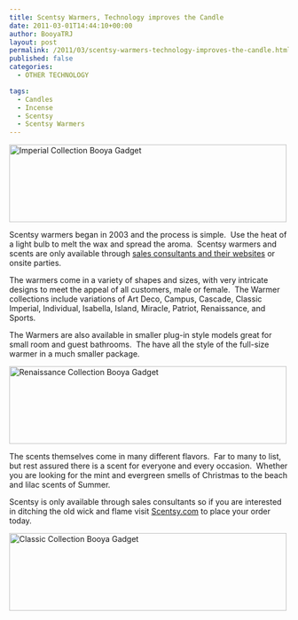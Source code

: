 ```yaml
---
title: Scentsy Warmers, Technology improves the Candle
date: 2011-03-01T14:44:10+00:00
author: BooyaTRJ
layout: post
permalink: /2011/03/scentsy-warmers-technology-improves-the-candle.html
published: false
categories:
  - OTHER TECHNOLOGY

tags:
  - Candles
  - Incense
  - Scentsy
  - Scentsy Warmers
---
```

[<img src="http://farm6.static.flickr.com/5098/5489914066_83b5d9c663.jpg" alt="Imperial Collection Booya Gadget" width="500" height="140" />](https://lightheart.scentsy.us/Buy/Collection/663 "Imperial Collection Booya Gadget by TheRealJlight, on Flickr")

Scentsy warmers began in 2003 and the process is simple.  Use the heat of a light bulb to melt the wax and spread the aroma.  Scentsy warmers and scents are only available through [sales consultants and their websites](https://lightheart.scentsy.us/Home) or onsite parties.

The warmers come in a variety of shapes and sizes, with very intricate designs to meet the appeal of all customers, male or female.  The Warmer collections include variations of Art Deco, Campus, Cascade, Classic Imperial, Individual, Isabella, Island, Miracle, Patriot, Renaissance, and Sports.

The Warmers are also available in smaller plug-in style models great for small room and guest bathrooms.  The have all the style of the full-size warmer in a much smaller package.

[<img src="http://farm6.static.flickr.com/5219/5489914090_76539a8c13.jpg" alt="Renaissance Collection Booya Gadget" width="500" height="140" />](https://lightheart.scentsy.us/Buy/Collection/506 "Renaissance Collection Booya Gadget by TheRealJlight, on Flickr")

The scents themselves come in many different flavors.  Far to many to list, but rest assured there is a scent for everyone and every occasion.  Whether you are looking for the mint and evergreen smells of Christmas to the beach and lilac scents of Summer.

Scentsy is only available through sales consultants so if you are interested in ditching the old wick and flame visit [Scentsy.com](https://lightheart.scentsy.us/Home) to place your order today.

[<img src="http://farm6.static.flickr.com/5099/5489318065_e82da9d32b.jpg" alt="Classic Collection Booya Gadget" width="500" height="140" />](https://lightheart.scentsy.us/Buy/Collection/510 "Classic Collection Booya Gadget by TheRealJlight, on Flickr")